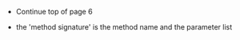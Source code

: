 - Continue top of page 6
    
- the 'method signature' is the method name and the parameter list     
